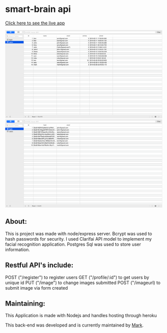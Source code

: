 # smart-brain api

[Click here to see the live app](https://safe-harbor-45948.herokuapp.com/)

![alt text](/proofs/users.png)
![alt text](/proofs/login.png)

<h2>About:</h2>
This is project was made with node/express server. Bcrypt was used to hash passwords for security. I used Clarifai API model to implement my facial recognition application. Postgres Sql was used to store user information.

<h2>Restful API's include:</h2>

POST ("/register") to register users
GET ("/profile/:id") to get users by unique id
PUT ("/image") to change images submitted
POST ("/imageurl) to submit image via form created

<h2>Maintaining:</h2>
This Application is made with Nodejs and handles hosting through heroku

This back-end was developed and is currently maintained by [Mark](https://github.com/mark-marchant-portfolio).